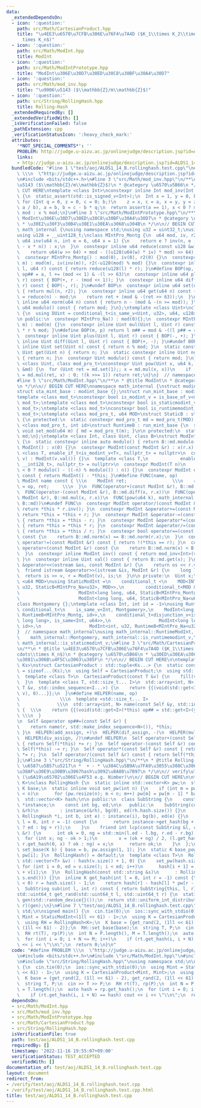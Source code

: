 ```yaml
---
data:
  _extendedDependsOn:
  - icon: ':question:'
    path: src/Math/CartesianProduct.hpp
    title: "\u4EE3\u6570\u7CFB\u306E\u76F4\u7A4D ($K_1\\times K_2\\times\\cdots\\\
      times K_n$)"
  - icon: ':question:'
    path: src/Math/ModInt.hpp
    title: ModInt
  - icon: ':question:'
    path: src/Math/ModIntPrototype.hpp
    title: "ModInt\u306E\u30D7\u30ED\u30C8\u30BF\u30A4\u30D7"
  - icon: ':question:'
    path: src/Math/mod_inv.hpp
    title: "\u9006\u5143 ($\\mathbb{Z}/m\\mathbb{Z}$)"
  - icon: ':question:'
    path: src/String/RollingHash.hpp
    title: Rolling-Hash
  _extendedRequiredBy: []
  _extendedVerifiedWith: []
  _isVerificationFailed: false
  _pathExtension: cpp
  _verificationStatusIcon: ':heavy_check_mark:'
  attributes:
    '*NOT_SPECIAL_COMMENTS*': ''
    PROBLEM: http://judge.u-aizu.ac.jp/onlinejudge/description.jsp?id=ALDS1_14_B
    links:
    - http://judge.u-aizu.ac.jp/onlinejudge/description.jsp?id=ALDS1_14_B
  bundledCode: "#line 1 \"test/aoj/ALDS1_14_B.rollinghash.test.cpp\"\n#define PROBLEM\
    \ \\\n  \"http://judge.u-aizu.ac.jp/onlinejudge/description.jsp?id=ALDS1_14_B\"\
    \n#include <bits/stdc++.h>\n#line 3 \"src/Math/mod_inv.hpp\"\n/**\n * @title \u9006\
    \u5143 ($\\mathbb{Z}/m\\mathbb{Z}$)\n * @category \u6570\u5B66\n */\n\n// BEGIN\
    \ CUT HERE\ntemplate <class Int>\nconstexpr inline Int mod_inv(Int a, Int mod)\
    \ {\n  static_assert(std::is_signed_v<Int>);\n  Int x = 1, y = 0, b = mod;\n \
    \ for (Int q = 0, z = 0, c = 0; b;)\n    z = x, c = a, x = y, y = z - y * (q =\
    \ a / b), a = b, b = c - b * q;\n  return assert(a == 1), x < 0 ? mod - (-x) %\
    \ mod : x % mod;\n}\n#line 3 \"src/Math/ModIntPrototype.hpp\"\n/**\n * @title\
    \ ModInt\u306E\u30D7\u30ED\u30C8\u30BF\u30A4\u30D7\n * @category \u6570\u5B66\n\
    \ * \u30E2\u30F3\u30B4\u30E1\u30EA\u3068\u304B\n */\n\n// BEGIN CUT HERE\nnamespace\
    \ math_internal {\nusing namespace std;\nusing u32 = uint32_t;\nusing u64 = uint64_t;\n\
    using u128 = __uint128_t;\nclass MIntPro_Montg {\n  u64 mod, iv, r2;\n  constexpr\
    \ u64 inv(u64 n, int e = 6, u64 x = 1) {\n    return e ? inv(n, e - 1, x * (2\
    \ - x * n)) : x;\n  }\n  constexpr inline u64 reduce(const u128 &w) const {\n\
    \    return u64(w >> 64) + mod - ((u128(u64(w) * iv) * mod) >> 64);\n  }\n\n public:\n\
    \  constexpr MIntPro_Montg() : mod(0), iv(0), r2(0) {}\n  constexpr MIntPro_Montg(u64\
    \ m) : mod(m), iv(inv(m)), r2(-u128(mod) % mod) {}\n  constexpr inline u64 mul(u64\
    \ l, u64 r) const { return reduce(u128(l) * r); }\n#define BOP(op, a) return l\
    \ op## = a, l += (mod << 1) & -(l >> 63)\n  constexpr inline u64 plus(u64 l, u64\
    \ r) const { BOP(+, r - (mod << 1)); }\n  constexpr inline u64 diff(u64 l, u64\
    \ r) const { BOP(-, r); }\n#undef BOP\n  constexpr inline u64 set(u64 n) const\
    \ { return mul(n, r2); }\n  constexpr inline u64 get(u64 n) const {\n    u64 ret\
    \ = reduce(n) - mod;\n    return ret + (mod & -(ret >> 63));\n  }\n  constexpr\
    \ inline u64 norm(u64 n) const { return n - (mod & -(n >= mod)); }\n  constexpr\
    \ u64 modulo() const { return mod; }\n};\ntemplate <class Uint>\nclass MIntPro_Na\
    \ {\n  using DUint = conditional_t<is_same_v<Uint, u32>, u64, u128>;\n  Uint mod;\n\
    \n public:\n  constexpr MIntPro_Na() : mod(0){};\n  constexpr MIntPro_Na(Uint\
    \ m) : mod(m) {}\n  constexpr inline Uint mul(Uint l, Uint r) const { return DUint(l)\
    \ * r % mod; }\n#define BOP(m, p) return l m## = mod & -((l p## = r) >= mod)\n\
    \  constexpr inline Uint plus(Uint l, Uint r) const { BOP(-, +); }\n  constexpr\
    \ inline Uint diff(Uint l, Uint r) const { BOP(+, -); }\n#undef BOP\n  constexpr\
    \ inline Uint set(Uint n) const { return n % mod; }\n  static constexpr inline\
    \ Uint get(Uint n) { return n; }\n  static constexpr inline Uint norm(Uint n)\
    \ { return n; }\n  constexpr Uint modulo() const { return mod; }\n};\ntemplate\
    \ <class Uint, class mod_pro_t>\nconstexpr Uint pow(Uint x, u64 k, const mod_pro_t\
    \ &md) {\n  for (Uint ret = md.set(1);; x = md.mul(x, x))\n    if (k & 1 ? ret\
    \ = md.mul(ret, x) : 0; !(k >>= 1)) return ret;\n}\n}  // namespace math_internal\n\
    #line 5 \"src/Math/ModInt.hpp\"\n/**\n * @title ModInt\n * @category \u6570\u5B66\
    \n */\n\n// BEGIN CUT HERE\nnamespace math_internal {\nstruct modint_base {};\n\
    struct sta_mint_base : modint_base {};\nstruct run_mint_base : modint_base {};\n\
    template <class mod_t>\nconstexpr bool is_modint_v = is_base_of_v<modint_base,\
    \ mod_t>;\ntemplate <class mod_t>\nconstexpr bool is_staticmodint_v = is_base_of_v<sta_mint_base,\
    \ mod_t>;\ntemplate <class mod_t>\nconstexpr bool is_runtimemodint_v = is_base_of_v<run_mint_base,\
    \ mod_t>;\ntemplate <class mod_pro_t, u64 MOD>\nstruct StaticB : sta_mint_base\
    \ {\n protected:\n  static constexpr mod_pro_t md = mod_pro_t(MOD);\n};\ntemplate\
    \ <class mod_pro_t, int id>\nstruct RuntimeB : run_mint_base {\n  static inline\
    \ void set_mod(u64 m) { md = mod_pro_t(m); }\n\n protected:\n  static inline mod_pro_t\
    \ md;\n};\ntemplate <class Int, class Uint, class B>\nstruct ModInt : public B\
    \ {\n  static constexpr inline auto modulo() { return B::md.modulo(); }\n  constexpr\
    \ ModInt() : x(0) {}\n  constexpr ModInt(const ModInt &r) : x(r.x) {}\n  template\
    \ <class T, enable_if_t<is_modint_v<T>, nullptr_t> = nullptr>\n  constexpr ModInt(T\
    \ v) : ModInt(v.val()) {}\n  template <class T,\n            enable_if_t<is_convertible_v<T,\
    \ __int128_t>, nullptr_t> = nullptr>\n  constexpr ModInt(T n)\n      : x(B::md.set(n\
    \ < 0 ? modulo() - ((-n) % modulo()) : n)) {}\n  constexpr ModInt operator-()\
    \ const { return ModInt() - *this; }\n#define FUNC(name, op)          \\\n  constexpr\
    \ ModInt name const { \\\n    ModInt ret;                 \\\n    return ret.x\
    \ = op, ret;     \\\n  }\n  FUNC(operator+(const ModInt &r), B::md.plus(x, r.x))\n\
    \  FUNC(operator-(const ModInt &r), B::md.diff(x, r.x))\n  FUNC(operator*(const\
    \ ModInt &r), B::md.mul(x, r.x))\n  FUNC(pow(u64 k), math_internal::pow(x, k,\
    \ B::md))\n#undef FUNC\n  constexpr ModInt operator/(const ModInt &r) const {\
    \ return *this * r.inv(); }\n  constexpr ModInt &operator+=(const ModInt &r) {\
    \ return *this = *this + r; }\n  constexpr ModInt &operator-=(const ModInt &r)\
    \ { return *this = *this - r; }\n  constexpr ModInt &operator*=(const ModInt &r)\
    \ { return *this = *this * r; }\n  constexpr ModInt &operator/=(const ModInt &r)\
    \ { return *this = *this / r; }\n  constexpr bool operator==(const ModInt &r)\
    \ const {\n    return B::md.norm(x) == B::md.norm(r.x);\n  }\n  constexpr bool\
    \ operator!=(const ModInt &r) const { return !(*this == r); }\n  constexpr bool\
    \ operator<(const ModInt &r) const {\n    return B::md.norm(x) < B::md.norm(r.x);\n\
    \  }\n  constexpr inline ModInt inv() const { return mod_inv<Int>(val(), modulo());\
    \ }\n  constexpr inline Uint val() const { return B::md.get(x); }\n  friend ostream\
    \ &operator<<(ostream &os, const ModInt &r) {\n    return os << r.val();\n  }\n\
    \  friend istream &operator>>(istream &is, ModInt &r) {\n    long long v;\n  \
    \  return is >> v, r = ModInt(v), is;\n  }\n\n private:\n  Uint x;\n};\ntemplate\
    \ <u64 MOD>\nusing StaticModInt =\n    conditional_t <\n    MOD<INT_MAX, ModInt<int,\
    \ u32, StaticB<MIntPro_Na<u32>, MOD>>,\n        conditional_t<MOD &(MOD < LLONG_MAX),\n\
    \                      ModInt<long long, u64, StaticB<MIntPro_Montg, MOD>>,\n\
    \                      ModInt<long long, u64, StaticB<MIntPro_Na<u64>, MOD>>>>;\n\
    class Montgomery {};\ntemplate <class Int, int id = -1>\nusing RuntimeModInt =\
    \ conditional_t<\n    is_same_v<Int, Montgomery>,\n    ModInt<long long, u64,\
    \ RuntimeB<MIntPro_Montg, id>>,\n    conditional_t<disjunction_v<is_same<Int,\
    \ long long>, is_same<Int, u64>>,\n                  ModInt<long long, u64, RuntimeB<MIntPro_Na<u64>,\
    \ id>>,\n                  ModInt<int, u32, RuntimeB<MIntPro_Na<u32>, id>>>>;\n\
    }  // namespace math_internal\nusing math_internal::RuntimeModInt, math_internal::StaticModInt,\n\
    \    math_internal::Montgomery, math_internal::is_runtimemodint_v,\n    math_internal::is_modint_v,\
    \ math_internal::is_staticmodint_v;\n#line 3 \"src/Math/CartesianProduct.hpp\"\
    \n/**\n * @title \u4EE3\u6570\u7CFB\u306E\u76F4\u7A4D ($K_1\\times K_2\\times\\\
    cdots\\times K_n$)\n * @category \u6570\u5B66\n * \u30ED\u30EA\u30CF\u306E\u305F\
    \u3081\u306B\u4F5C\u3063\u305F\n */\n\n// BEGIN CUT HERE\n\ntemplate <class...\
    \ Ks>\nstruct CartesianProduct : std::tuple<Ks...> {\n  static constexpr int N\
    \ = sizeof...(Ks);\n  using Self = CartesianProduct;\n  using std::tuple<Ks...>::tuple;\n\
    \  template <class T>\n  CartesianProduct(const T &v) {\n    fill(v, std::make_index_sequence<N>());\n\
    \  }\n  template <class T, std::size_t... I>\n  std::array<int, N> fill(const\
    \ T &v, std::index_sequence<I...>) {\n    return {{(void(std::get<I>(*this) =\
    \ v), 0)...}};\n  }\n#define HELPER(name, op)                                \
    \               \\\n  template <std::size_t... I>                            \
    \              \\\n  std::array<int, N> name(const Self &y, std::index_sequence<I...>)\
    \ {  \\\n    return {{(void(std::get<I>(*this) op## = std::get<I>(y)), 0)...}};\
    \ \\\n  }                                                                    \\\
    \n  Self &operator op##=(const Self &r) {                                \\\n\
    \    return name(r, std::make_index_sequence<N>()), *this;              \\\n \
    \ }\n  HELPER(add_assign, +)\n  HELPER(dif_assign, -)\n  HELPER(mul_assign, *)\n\
    \  HELPER(div_assign, /)\n#undef HELPER\n  Self operator+(const Self &r) const\
    \ { return Self(*this) += r; }\n  Self operator-(const Self &r) const { return\
    \ Self(*this) -= r; }\n  Self operator*(const Self &r) const { return Self(*this)\
    \ *= r; }\n  Self operator/(const Self &r) const { return Self(*this) /= r; }\n\
    };\n#line 3 \"src/String/RollingHash.hpp\"\n/**\n * @title Rolling-Hash\n * @category\
    \ \u6587\u5B57\u5217\n *  + - * \u304C\u5B9A\u7FA9\u3055\u308C\u3066\u3044\u308B\
    \u30AF\u30E9\u30B9\u3067hash\u3092\u8A08\u7B97\n */\n\n// verify\u7528:\n// https://atcoder.jp/contests/abc274/tasks/abc274_h\
    \ (\u6A19\u65702\u306E\u4F53 e.g. Nimber)\n\n// BEGIN CUT HERE\n\ntemplate <class\
    \ K>\nclass RollingHash {\n  static inline std::vector<K> pw;\n  static inline\
    \ K base;\n  static inline void set_pw(int n) {\n    if (int m = pw.size(); m\
    \ < n)\n      for (pw.resize(n); m < n; m++) pw[m] = pw[m - 1] * base;\n  }\n\
    \  std::vector<K> hash;\n\n public:\n  class SubString {\n    const RollingHash\
    \ *instance;\n    const int bg, ed;\n\n   public:\n    SubString(const RollingHash\
    \ &rh)\n        : instance(&rh), bg(0), ed(rh.hash.size()) {}\n    SubString(const\
    \ RollingHash *i, int b, int e) : instance(i), bg(b), ed(e) {}\n    inline K get_hash(int\
    \ l = 0, int r = -1) const {\n      return instance->get_hash(bg + l, (r == -1\
    \ ? ed : bg + r));\n    }\n    friend int lcp(const SubString &l, const SubString\
    \ &r) {\n      int ok = 0, ng = std::min(l.ed - l.bg, r.ed - r.bg) + 1;\n    \
    \  for (int x; ng - ok > 1;)\n        x = (ok + ng) / 2, (l.get_hash(0, x) ==\
    \ r.get_hash(0, x) ? ok : ng) = x;\n      return ok;\n    }\n  };\n  static void\
    \ set_base(K b) { base = b, pw.assign(1, 1); }\n  static K base_pow(int i) { return\
    \ pw[i]; }\n  RollingHash() = default;\n  template <class T>\n  RollingHash(const\
    \ std::vector<T> &v) : hash(v.size() + 1, 0) {\n    set_pw(hash.size());\n   \
    \ for (int i = 0, ed = v.size(); i < ed; i++)\n      hash[i + 1] = hash[i] * base\
    \ + v[i];\n  }\n  RollingHash(const std::string &s)\n      : RollingHash(std::vector<char>(s.begin(),\
    \ s.end())) {}\n  inline K get_hash(int l = 0, int r = -1) const {\n    if (r\
    \ < 0) r = hash.size() - 1;\n    return hash[r] - hash[l] * pw[r - l];\n  }\n\
    \  SubString sub(int l, int r) const { return SubString{this, l, r}; }\n};\n\n\
    std::uint64_t get_rand(std::uint64_t l, std::uint64_t r) {\n  static std::mt19937_64\
    \ gen(std::random_device{}());\n  return std::uniform_int_distribution<std::uint64_t>(l,\
    \ r)(gen);\n}\n#line 7 \"test/aoj/ALDS1_14_B.rollinghash.test.cpp\"\nusing namespace\
    \ std;\n\nsigned main() {\n  cin.tie(0);\n  ios::sync_with_stdio(0);\n  using\
    \ Mint = StaticModInt<(1ll << 61) - 1>;\n  using K = CartesianProduct<Mint, Mint>;\n\
    \  using RH = RollingHash<K>;\n  K base = {get_rand(2, (1ll << 61) - 2), get_rand(2,\
    \ (1ll << 61) - 2)};\n  RH::set_base(base);\n  string T, P;\n  cin >> T >> P;\n\
    \  RH rt(T), rp(P);\n  int N = P.length(), M = T.length();\n  auto hash = rp.get_hash();\n\
    \  for (int i = 0; i + N <= M; i++)\n    if (rt.get_hash(i, i + N) == hash) cout\
    \ << i << \"\\n\";\n  return 0;\n}\n"
  code: "#define PROBLEM \\\n  \"http://judge.u-aizu.ac.jp/onlinejudge/description.jsp?id=ALDS1_14_B\"\
    \n#include <bits/stdc++.h>\n#include \"src/Math/ModInt.hpp\"\n#include \"src/Math/CartesianProduct.hpp\"\
    \n#include \"src/String/RollingHash.hpp\"\nusing namespace std;\n\nsigned main()\
    \ {\n  cin.tie(0);\n  ios::sync_with_stdio(0);\n  using Mint = StaticModInt<(1ll\
    \ << 61) - 1>;\n  using K = CartesianProduct<Mint, Mint>;\n  using RH = RollingHash<K>;\n\
    \  K base = {get_rand(2, (1ll << 61) - 2), get_rand(2, (1ll << 61) - 2)};\n  RH::set_base(base);\n\
    \  string T, P;\n  cin >> T >> P;\n  RH rt(T), rp(P);\n  int N = P.length(), M\
    \ = T.length();\n  auto hash = rp.get_hash();\n  for (int i = 0; i + N <= M; i++)\n\
    \    if (rt.get_hash(i, i + N) == hash) cout << i << \"\\n\";\n  return 0;\n}"
  dependsOn:
  - src/Math/ModInt.hpp
  - src/Math/mod_inv.hpp
  - src/Math/ModIntPrototype.hpp
  - src/Math/CartesianProduct.hpp
  - src/String/RollingHash.hpp
  isVerificationFile: true
  path: test/aoj/ALDS1_14_B.rollinghash.test.cpp
  requiredBy: []
  timestamp: '2022-11-16 19:55:07+09:00'
  verificationStatus: TEST_ACCEPTED
  verifiedWith: []
documentation_of: test/aoj/ALDS1_14_B.rollinghash.test.cpp
layout: document
redirect_from:
- /verify/test/aoj/ALDS1_14_B.rollinghash.test.cpp
- /verify/test/aoj/ALDS1_14_B.rollinghash.test.cpp.html
title: test/aoj/ALDS1_14_B.rollinghash.test.cpp
---
```

